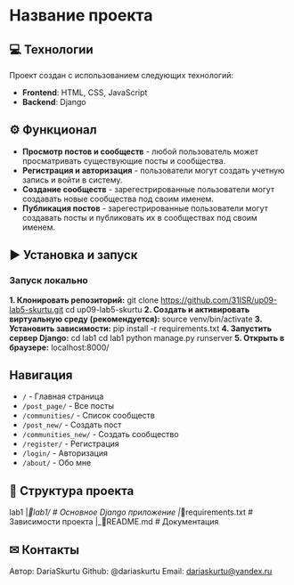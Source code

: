 # Название проекта

## 💻 Технологии
Проект создан с использованием следующих технологий:
- **Frontend**: HTML, CSS, JavaScript
- **Backend**: Django
  
## ⚙ Функционал
- **Просмотр постов и сообществ** - любой пользователь может просматривать существующие посты и сообщества.
- **Регистрация и авторизация** - пользователи могут создать учетную запись и войти в систему.
- **Создание сообществ** - зарегестрированные пользователи могут создавать новые сообщества под своим именем.
- **Публикация постов** - зарегестрированные пользователи могут создавать посты и публиковать их в сообществах под своим именем.
  
## ▶ Установка и запуск
### Запуск локально
**1. Клонировать репозиторий:**
   git clone https://github.com/31ISR/up09-lab5-skurtu.git
   cd up09-lab5-skurtu
**2. Создать и активировать виртуальную среду (рекомендуется):**
   source venv/bin/activate
**3. Установить зависимости:**
   pip install -r requirements.txt
**4. Запустить сервер Django:**
   cd lab1
   cd lab1
   python manage.py runserver
**5. Открыть в браузере:**
   localhost:8000/

## Навигация
- `/` - Главная страница
- `/post_page/` - Все посты
- `/communities/` - Список сообществ
- `/post_new/` - Создать пост
- `/communities_new/` - Создать сообщество
- `/register/` - Регистрация
- `/login/` - Авторизация
- `/about/` - Обо мне

## 📂 Структура проекта
lab1
|_📂lab1/ # Основное Django приложение
|_📃requirements.txt # Зависимости проекта
|_📃README.md # Документация 

## ✉ Контакты 
Автор: DariaSkurtu
Github: @dariaskurtu
Email: dariaskurtu@yandex.ru

